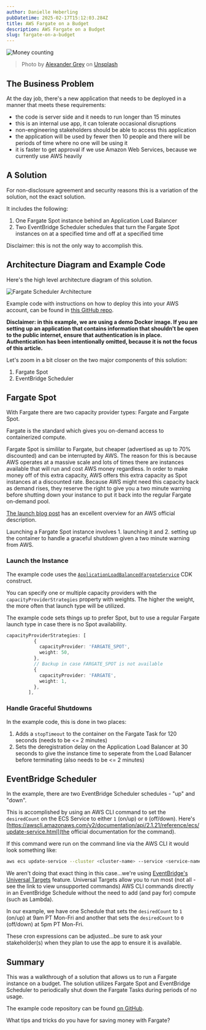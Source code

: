 ```yaml
---
author: Danielle Heberling
pubDatetime: 2025-02-17T15:12:03.284Z
title: AWS Fargate on a Budget
description: AWS Fargate on a Budget
slug: fargate-on-a-budget
---
```


![Money counting](/assets/budget.jpg)

> Photo by <a href="https://unsplash.com/@sharonmccutcheon?utm_content=creditCopyText&utm_medium=referral&utm_source=unsplash">Alexander Grey</a> on <a href="https://unsplash.com/photos/focus-photography-of-person-counting-dollar-banknotes--8a5eJ1-mmQ?utm_content=creditCopyText&utm_medium=referral&utm_source=unsplash">Unsplash</a>

## The Business Problem

At the day job, there's a new application that needs to be deployed in a manner that meets these requirements:

- the code is server side and it needs to run longer than 15 minutes
- this is an internal use app, it can tolerate occasional disruptions
- non-engineering stakeholders should be able to access this application
- the application will be used by fewer then 10 people and there will be periods of time where no one will be using it
- it is faster to get approval if we use Amazon Web Services, because we currently use AWS heavily

## A Solution

For non-disclosure agreement and security reasons this is a variation of the solution, not the exact solution.

It includes the following:

1. One Fargate Spot instance behind an Application Load Balancer
2. Two EventBridge Scheduler schedules that turn the Fargate Spot instances on at a specified time and off at a specified time

Disclaimer: this is not the only way to accomplish this.

## Architecture Diagram and Example Code

Here's the high level architecture diagram of this solution.

![Fargate Scheduler Architecture](/assets/fargate-scheduler-arch-diagram.png)

Example code with instructions on how to deploy this into your AWS account, can be found in [this GitHub repo](https://github.com/deeheber/fargate-on-a-budget-demo).

**Disclaimer: in this example, we are using a demo Docker image. If you are setting up an application that contains information that shouldn't be open to the public internet, ensure that authentication is in place. Authentication has been intentionally omitted, because it is not the focus of this article.**

Let's zoom in a bit closer on the two major components of this solution:

1. Fargate Spot
2. EventBridge Scheduler

## Fargate Spot

With Fargate there are two capacity provider types: Fargate and Fargate Spot.

Fargate is the standard which gives you on-demand access to containerized compute.

Fargate Spot is simililar to Fargate, but cheaper (advertised as up to 70% discounted) and can be interrupted by AWS. The reason for this is because AWS operates at a massive scale and lots of times there are instances available that will run and cost AWS money regardless. In order to make money off of this extra capacity, AWS offers this extra capacity as Spot instances at a discounted rate. Because AWS might need this capacity back as demand rises, they reserve the right to give you a two minute warning before shutting down your instance to put it back into the regular Fargate on-demand pool.

[The launch blog post](https://aws.amazon.com/blogs/aws/aws-fargate-spot-now-generally-available/) has an excellent overview for an AWS official description.

Launching a Fargate Spot instance involves 1. launching it and 2. setting up the container to handle a graceful shutdown given a two minute warning from AWS.

### Launch the Instance

The example code uses the [`ApplicationLoadBalancedFargateService`](https://docs.aws.amazon.com/cdk/api/v2/docs/aws-cdk-lib.aws_ecs_patterns.ApplicationLoadBalancedFargateService.html) CDK construct.

You can specify one or multiple capacity providers with the `capacityProviderStrategies` property with weights. The higher the weight, the more often that launch type will be utilized.

The example code sets things up to prefer Spot, but to use a regular Fargate launch type in case there is no Spot availability.

```typescript
capacityProviderStrategies: [
          {
            capacityProvider: 'FARGATE_SPOT',
            weight: 50,
          },
          // Backup in case FARGATE_SPOT is not available
          {
            capacityProvider: 'FARGATE',
            weight: 1,
          },
        ],
```

### Handle Graceful Shutdowns

In the example code, this is done in two places:

1. Adds a `stopTimeout` to the container on the Fargate Task for 120 seconds (needs to be <= 2 minutes)
2. Sets the deregistration delay on the Application Load Balancer at 30 seconds to give the instance time to seperate from the Load Balancer before terminating (also needs to be <= 2 minutes)

## EventBridge Scheduler

In the example, there are two EventBridge Scheduler schedules - "up" and "down".

This is accomplished by using an AWS CLI command to set the `desiredCount` on the ECS Service to either `1` (on/up) or `0` (off/down). Here's [https://awscli.amazonaws.com/v2/documentation/api/2.1.21/reference/ecs/update-service.html](the official documentation for the command).

If this command were run on the command line via the AWS CLI it would look something like:

```bash
aws ecs update-service --cluster <cluster-name> --service <service-name> --desired-count <desired-count-int>
```

We aren't doing that exact thing in this case...we're using [EventBridge's Universal Targets](https://docs.aws.amazon.com/scheduler/latest/UserGuide/managing-targets-universal.html) feature. Universal Targets allow you to run most (not all - see the link to view unsupported commands) AWS CLI commands directly in an EventBridge Schedule without the need to add (and pay for) compute (such as Lambda).

In our example, we have one Schedule that sets the `desiredCount` to `1` (on/up) at 9am PT Mon-Fri and another that sets the `desiredCount` to `0` (off/down) at 5pm PT Mon-Fri.

These cron expressions can be adjusted...be sure to ask your stakeholder(s) when they plan to use the app to ensure it is available.

## Summary

This was a walkthrough of a solution that allows us to run a Fargate instance on a budget. The solution utilizes Fargate Spot and EventBridge Scheduler to periodically shut down the Fargate Tasks during periods of no usage.

The example code repository can be found [on GitHub](https://github.com/deeheber/fargate-on-a-budget-demo).

What tips and tricks do you have for saving money with Fargate?

<br />
<br />
